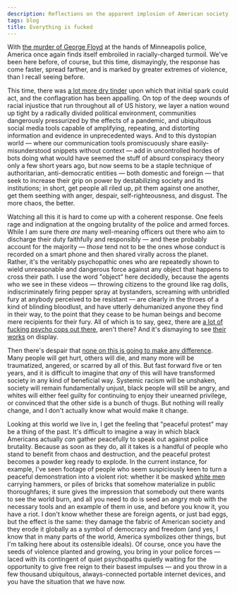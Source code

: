 ```yaml
---
description: Reflections on the apparent implosion of American society
tags: blog
title: Everything is fucked
---
```


With [the murder of George Floyd](https://en.wikipedia.org/wiki/Death_of_George_Floyd) at the hands of Minneapolis police, America once again finds itself embroiled in racially-charged turmoil. We've been here before, of course, but this time, dismayingly, the response has come faster, spread farther, and is marked by greater extremes of violence, than I recall seeing before.

This time, there was [a lot more dry tinder](https://twitter.com/EricRWeinstein/status/1266285408188370950) upon which that initial spark could act, and the conflagration has been appalling. On top of the deep wounds of racial injustice that run throughout all of US history, we layer a nation wound up tight by a radically divided political environment, communities dangerously pressurized by the effects of a pandemic, and ubiquitous social media tools capable of amplifying, repeating, and distorting information and evidence in unprecedented ways. And to this dystopian world — where our communication tools promiscuously share easily-misunderstood snippets without context — add in uncontrolled hordes of bots doing what would have seemed the stuff of absurd conspiracy theory only a few short years ago, but now seems to be a staple technique of authoritarian, anti-democratic entities — both domestic and foreign — that seek to increase their grip on power by destabilizing society and its institutions; in short, get people all riled up, pit them against one another, get them seething with anger, despair, self-righteousness, and disgust. The more chaos, the better.

Watching all this it is hard to come up with a coherent response. One feels rage and indignation at the ongoing brutality of the police and armed forces. While I am sure there *are* many well-meaning officers out there who aim to discharge their duty faithfully and responsibly — and these probably account for the majority — *those* tend not to be the ones whose conduct is recorded on a smart phone and then shared virally across the planet. Rather, it's the veritably psychopathic ones who are repeatedly shown to wield unreasonable and dangerous force against any object that happens to cross their path. I use the word "object" here decidedly, because the agents who we see in these videos — throwing citizens to the ground like rag dolls, indiscriminately firing pepper spray at bystanders, screaming with unbridled fury at anybody perceived to be resistant — are clearly in the throes of a kind of blinding bloodlust, and have utterly dehumanized anyone they find in their way, to the point that they cease to be human beings and become mere recipients for their fury. All of which is to say, geez, there are [a lot of fucking psycho cops out there](https://twitter.com/JordanUhl/status/1266917228752056320), aren't there? And it's dismaying to see [their works](https://twitter.com/bubbaprog/status/1266908354821206016) on display.

Then there's despair that [none on this is going to make any difference](https://twitter.com/g0ldie_teee/status/1266929382708465665). Many people will get hurt, others will die, and many more will be traumatized, angered, or scarred by all of this. But fast forward five or ten years, and it is difficult to imagine that *any* of this will have transformed society in any kind of beneficial way. Systemic racism will be unshaken, society will remain fundamentally unjust, black people will still be angry, and whites will either feel guilty for continuing to enjoy their unearned privilege, or convinced that the other side is a bunch of thugs. But nothing will really change, and I don't actually know what would make it change.

Looking at this world we live in, I get the feeling that "peaceful protest" may be a thing of the past. It's difficult to imagine a way in which black Americans actually *can* gather peacefully to speak out against police brutality. Because as soon as they do, all it takes is a handful of people who stand to benefit from chaos and destruction, and the peaceful protest becomes a powder keg ready to explode. In the current instance, for example, I've seen footage of people who seem suspiciously keen to turn a peaceful demonstration into a violent riot: whether it be masked [white men](https://twitter.com/spinnellii/status/1266698564798824448) carrying hammers, or piles of bricks that somehow materialize in public thoroughfares; it sure gives the impression that somebody out there wants to see the world burn, and all you need to do is seed an angry mob with the necessary tools and an example of them in use, and before you know it, you have a riot. I don't know whether these are foreign agents, or just bad eggs, but the effect is the same: they damage the fabric of American society and they erode it globally as a symbol of democracy and freedom (and yes, I know that in many parts of the world, America symbolizes other things, but I'm talking here about its ostensible ideals). Of course, once you have the seeds of violence planted and growing, you bring in your police forces — laced with its contingent of quiet psychopaths quietly waiting for the opportunity to give free reign to their basest impulses — and you throw in a few thousand ubiquitous, always-connected portable internet devices, and you have the situation that we have now.
